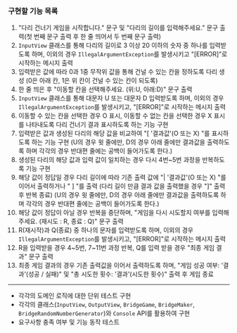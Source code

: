 ### 구현할 기능 목록

1. "다리 건너기 게임을 시작합니다." 문구 및 "다리의 길이를 입력해주세요." 문구 출력(첫 번째 문구 출력 후 한 줄 띄어서 두 번째 문구 출력)
2. `InputView` 클래스를 통해 다리의 길이로 3 이상 20 이하의 숫자 중 하나를 입력받도록 하며, 이외의 경우 `IllegalArgumentException`를 발생시키고 "[ERROR]"로 시작하는 메시지 출력
3. 입력받은 값에 따라 0과 1중 무작위 값을 통해 건널 수 있는 칸을 정하도록 다리 생성 (0은 아래 칸, 1은 위 칸이 건널 수 있는 칸이 되도록)
4. 한 줄 띄은 후 "이동할 칸을 선택해주세요. (위:U, 아래:D)" 문구 출력
5. `InputView` 클래스를 통해 대문자 U 또는 대문자 D 입력받도록 하며, 이외의 경우 `IllegalArgumentException`를 발생시키고, "[ERROR]"로 시작하는 메시지 출력
6. 이동할 수 있는 칸을 선택한 경우 O 표시, 이동할 수 없는 칸을 선택한 경우 X 표시를 나타내도록 다리 건너기 결과 표시하도록 하는 기능 구현
7. 입력받은 값과 생성된 다리의 해당 값을 비교하여 "[ '결과값'(O 또는 X) "를 표시하도록 하는 기능 구현
  (U의 경우 윗 줄에만, D의 경우 아래 줄에만 결과값을 출력하도록 하며 각각의 경우 반대편 줄에는 공백이 들어가도록 한다.)
8. 생성된 다리의 해당 값과 입력 값이 일치하는 경우 다시 4번~5번 과정을 반복하도록 기능 구현
9. 해당 값이 정답일 경우 다리 길이에 따라 기존 출력 값에 "| '결과값'(O 또는 X) "를 이어서 출력하거나 " ] "를 출력 (다리 길이 만큼 결과 값을 출력했을 경우 "]" 출력 후 반복 종료)
  (U의 경우 윗 줄에만, D의 경우 아래 줄에만 결과값을 출력하도록 하며 각각의 경우 반대편 줄에는 공백이 들어가도록 한다.)
10. 해당 값이 정답이 아닐 경우 반복을 중단하며, "게임을 다시 시도할지 여부를 입력해주세요. (재시도 : R, 종료 : Q)" 문구 출력
11. R(재시작)과 Q(종료) 중 하나의 문자를 입력받도록 하며, 이외의 경우 `IllegalArgumentException`를 발생시키고, "[ERROR]"로 시작하는 메시지 출력
12. R을 입력받을 경우 4~5번, 7~11번 과정 반복, Q를 입력 받을 경우 "최종 게임 결과" 문구 출력
13. 최종 게임 결과의 경우 기존 출력값을 이어서 출력하도록 하며, "게임 성공 여부: '결과'(성공 / 실패)" 및 "총 시도한 횟수: '결과'(시도한 횟수)" 출력 후 게임 종료

---
+ 각각의 도메인 로직에 대한 단위 테스트 구현
+ 각각의 클래스(`InputView`, `OutputView`, `BridgeGame`, `BridgeMaker`, `BridgeRandomNumberGenerator`)와 `Console` API를 활용하여 구현
+ 요구사항 충족 여부 및 기능 동작 테스트
